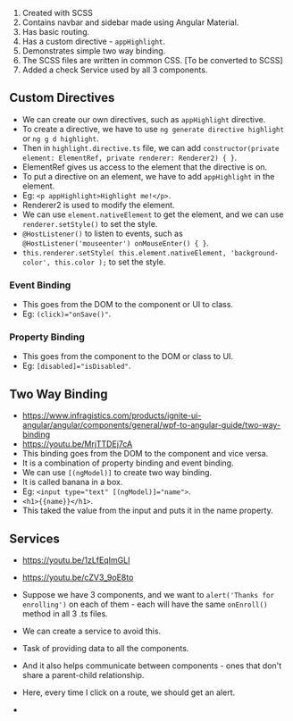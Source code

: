 1. Created with SCSS
2. Contains navbar and sidebar made using Angular Material.
3. Has basic routing.
4. Has a custom directive - `appHighlight`.
5. Demonstrates simple two way binding.
6. The SCSS files are written in common CSS. [To be converted to SCSS]
7. Added a check Service used by all 3 components.



## Custom Directives

- We can create our own directives, such as `appHighlight` directive.
- To create a directive, we have to use `ng generate directive highlight` or `ng g d highlight`.
- Then in `highlight.directive.ts` file, we can add `constructor(private element: ElementRef, private renderer: Renderer2) { }`.
- ElementRef gives us access to the element that the directive is on.
- To put a directive on an element, we have to add `appHighlight` in the element.
- Eg: `<p appHighlight>Highlight me!</p>`.
- Renderer2 is used to modify the element.
- We can use `element.nativeElement` to get the element, and we can use `renderer.setStyle()` to set the style.
- `@HostListener()` to listen to events, such as `@HostListener('mouseenter') onMouseEnter() { }`.
- `this.renderer.setStyle(
  this.element.nativeElement,
  'background-color',
  this.color
  );` to set the style.


### Event Binding
- This goes from the DOM to the component or UI to class.
- Eg: `(click)="onSave()"`.


### Property Binding
- This goes from the component to the DOM or class to UI.
- Eg: `[disabled]="isDisabled"`.


## Two Way Binding
- https://www.infragistics.com/products/ignite-ui-angular/angular/components/general/wpf-to-angular-guide/two-way-binding
- https://youtu.be/MrjTTDEj7cA
- This binding goes from the DOM to the component and vice versa.
- It is a combination of property binding and event binding.
- We can use `[(ngModel)]` to create two way binding.
- It is called banana in a box.
- Eg: `<input type="text" [(ngModel)]="name">`.
- `<h1>{{name}}</h1>`.
- This taked the value from the input and puts it in the name property.


## Services
- https://youtu.be/1zLfEqImGLI
- https://youtu.be/cZV3_9oE8to
- Suppose we have 3 components, and we want to `alert('Thanks for enrolling')` on each of them - each will have the same `onEnroll()` method in all 3 .ts files.
- We can create a service to avoid this.
- Task of providing data to all the components.
- And it also helps communicate between components - ones that don't share a parent-child relationship.


- Here, every time I click on a route, we should get an alert.
- 
